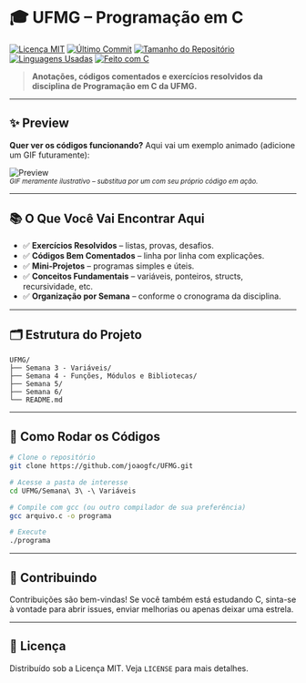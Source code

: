 # 🎓 UFMG – Programação em C

[![Licença MIT](https://img.shields.io/badge/Licença-MIT-blue.svg)](LICENSE)
[![Último Commit](https://img.shields.io/github/last-commit/joaogfc/UFMG?color=brightgreen)](https://github.com/joaogfc/UFMG/commits/main)
[![Tamanho do Repositório](https://img.shields.io/github/repo-size/joaogfc/UFMG?color=orange)](https://github.com/joaogfc/UFMG)
[![Linguagens Usadas](https://img.shields.io/github/languages/count/joaogfc/UFMG?color=purple)](https://github.com/joaogfc/UFMG)
[![Feito com C](https://img.shields.io/badge/feito%20com-C-blue.svg)](https://github.com/joaogfc/UFMG)

> **Anotações, códigos comentados e exercícios resolvidos da disciplina de Programação em C da UFMG.**

---

## ✨ Preview

**Quer ver os códigos funcionando?** Aqui vai um exemplo animado (adicione um GIF futuramente):

![Preview](https://media.giphy.com/media/XAxylRMCdpbEWUAvr8/giphy.gif)  
<sub>*GIF meramente ilustrativo – substitua por um com seu próprio código em ação.*</sub>

---

## 📚 O Que Você Vai Encontrar Aqui

- ✅ **Exercícios Resolvidos** – listas, provas, desafios.
- ✅ **Códigos Bem Comentados** – linha por linha com explicações.
- ✅ **Mini-Projetos** – programas simples e úteis.
- ✅ **Conceitos Fundamentais** – variáveis, ponteiros, structs, recursividade, etc.
- ✅ **Organização por Semana** – conforme o cronograma da disciplina.

---

## 🗂 Estrutura do Projeto

```
UFMG/
├── Semana 3 - Variáveis/
├── Semana 4 - Funções, Módulos e Bibliotecas/
├── Semana 5/
├── Semana 6/
└── README.md
```

---

## 🚀 Como Rodar os Códigos

```bash
# Clone o repositório
git clone https://github.com/joaogfc/UFMG.git

# Acesse a pasta de interesse
cd UFMG/Semana\ 3\ -\ Variáveis

# Compile com gcc (ou outro compilador de sua preferência)
gcc arquivo.c -o programa

# Execute
./programa
```

---

## 🤝 Contribuindo

Contribuições são bem-vindas! Se você também está estudando C, sinta-se à vontade para abrir issues, enviar melhorias ou apenas deixar uma estrela.

---

## 📄 Licença

Distribuído sob a Licença MIT. Veja `LICENSE` para mais detalhes.
